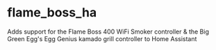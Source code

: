 # flame_boss_ha
Adds support for the Flame Boss 400 WiFi Smoker controller &amp; the Big Green Egg's Egg Genius kamado grill controller to Home Assistant

